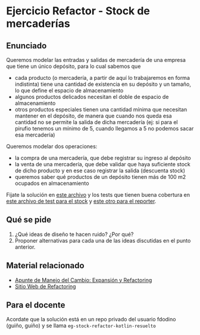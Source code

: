 
# Ejercicio Refactor - Stock de mercaderías

## Enunciado

Queremos modelar las entradas y salidas de mercadería de una empresa que tiene un único depósito, para lo cual sabemos que

- cada producto (o mercadería, a partir de aquí lo trabajaremos en forma indistinta) tiene una cantidad de existencia en su depósito y un tamaño, lo que define el espacio de almacenamiento
- algunos productos delicados necesitan el doble de espacio de almacenamiento
- otros productos especiales tienen una cantidad mínima que necesitan mantener en el depósito, de manera que cuando nos queda esa cantidad no se permite la salida de dicha mercadería (ej: si para el pirufio tenemos un mínimo de 5, cuando llegamos a 5 no podemos sacar esa mercadería)

Queremos modelar dos operaciones:

- la compra de una mercadería, que debe registrar su ingreso al depósito
- la venta de una mercadería, que debe validar que haya suficiente stock de dicho producto y en ese caso registrar la salida (descuenta stock)
- queremos saber qué productos de un depósito tienen más de 100 m2 ocupados en almacenamiento

Fijate la solución en [este archivo](./src/main/kotlin/ar/edu/unsam/algo2/stock/Stock.kt) y los tests que tienen buena cobertura en [este archivo de test para el stock](./src/test/kotlin/ar/edu/unsam/algo2/stock/TestStock.kt) y [este otro para el reporter](./src/test/kotlin/ar/edu/unsam/algo2/stock/TestReporter.kt).

## Qué se pide

1. ¿Qué ideas de diseño te hacen ruido? ¿Por qué?
2. Proponer alternativas para cada una de las ideas discutidas en el punto anterior.

## Material relacionado

- [Apunte de Manejo del Cambio: Expansión y Refactoring](https://docs.google.com/document/d/1cAje0qwy3Cus_ob0r-tatbcT01sDFeLt3MmSVmLeSxk/edit)
- [Sitio Web de Refactoring](https://sourcemaking.com/refactoring)

## Para el docente

Acordate que la solución está en un repo privado del usuario fdodino (guiño, guiño) y se llama `eg-stock-refactor-kotlin-resuelto`
